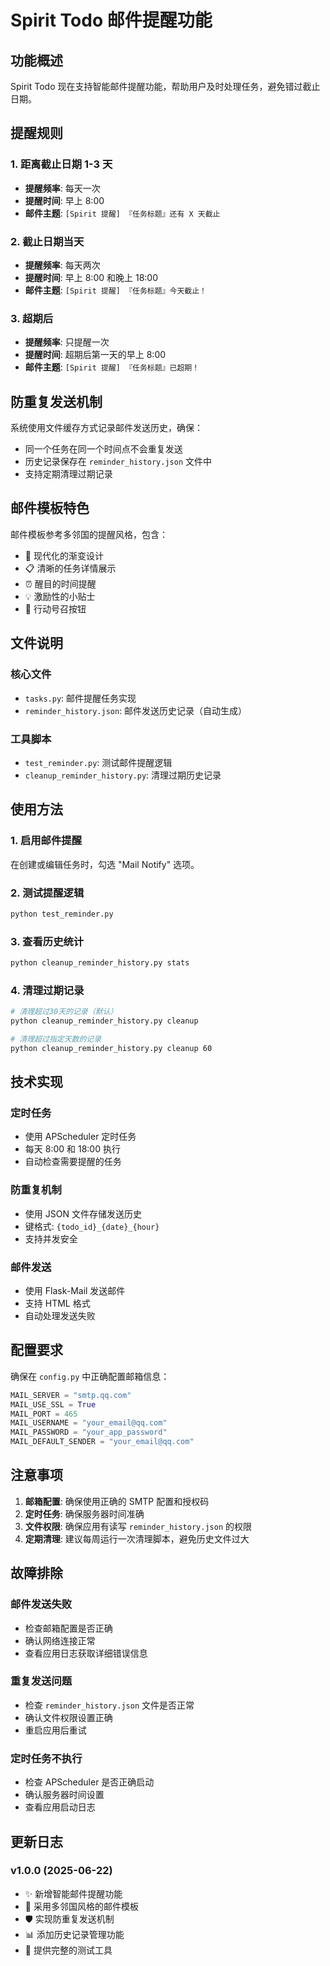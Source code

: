 # Spirit Todo 邮件提醒功能

## 功能概述

Spirit Todo 现在支持智能邮件提醒功能，帮助用户及时处理任务，避免错过截止日期。

## 提醒规则

### 1. 距离截止日期 1-3 天
- **提醒频率**: 每天一次
- **提醒时间**: 早上 8:00
- **邮件主题**: `[Spirit 提醒] 『任务标题』还有 X 天截止`

### 2. 截止日期当天
- **提醒频率**: 每天两次
- **提醒时间**: 早上 8:00 和晚上 18:00
- **邮件主题**: `[Spirit 提醒] 『任务标题』今天截止！`

### 3. 超期后
- **提醒频率**: 只提醒一次
- **提醒时间**: 超期后第一天的早上 8:00
- **邮件主题**: `[Spirit 提醒] 『任务标题』已超期！`

## 防重复发送机制

系统使用文件缓存方式记录邮件发送历史，确保：
- 同一个任务在同一个时间点不会重复发送
- 历史记录保存在 `reminder_history.json` 文件中
- 支持定期清理过期记录

## 邮件模板特色

邮件模板参考多邻国的提醒风格，包含：
- 🎨 现代化的渐变设计
- 📋 清晰的任务详情展示
- ⏰ 醒目的时间提醒
- 💡 激励性的小贴士
- 🎯 行动号召按钮

## 文件说明

### 核心文件
- `tasks.py`: 邮件提醒任务实现
- `reminder_history.json`: 邮件发送历史记录（自动生成）

### 工具脚本
- `test_reminder.py`: 测试邮件提醒逻辑
- `cleanup_reminder_history.py`: 清理过期历史记录

## 使用方法

### 1. 启用邮件提醒
在创建或编辑任务时，勾选 "Mail Notify" 选项。

### 2. 测试提醒逻辑
```bash
python test_reminder.py
```

### 3. 查看历史统计
```bash
python cleanup_reminder_history.py stats
```

### 4. 清理过期记录
```bash
# 清理超过30天的记录（默认）
python cleanup_reminder_history.py cleanup

# 清理超过指定天数的记录
python cleanup_reminder_history.py cleanup 60
```

## 技术实现

### 定时任务
- 使用 APScheduler 定时任务
- 每天 8:00 和 18:00 执行
- 自动检查需要提醒的任务

### 防重复机制
- 使用 JSON 文件存储发送历史
- 键格式: `{todo_id}_{date}_{hour}`
- 支持并发安全

### 邮件发送
- 使用 Flask-Mail 发送邮件
- 支持 HTML 格式
- 自动处理发送失败

## 配置要求

确保在 `config.py` 中正确配置邮箱信息：
```python
MAIL_SERVER = "smtp.qq.com"
MAIL_USE_SSL = True
MAIL_PORT = 465
MAIL_USERNAME = "your_email@qq.com"
MAIL_PASSWORD = "your_app_password"
MAIL_DEFAULT_SENDER = "your_email@qq.com"
```

## 注意事项

1. **邮箱配置**: 确保使用正确的 SMTP 配置和授权码
2. **定时任务**: 确保服务器时间准确
3. **文件权限**: 确保应用有读写 `reminder_history.json` 的权限
4. **定期清理**: 建议每周运行一次清理脚本，避免历史文件过大

## 故障排除

### 邮件发送失败
- 检查邮箱配置是否正确
- 确认网络连接正常
- 查看应用日志获取详细错误信息

### 重复发送问题
- 检查 `reminder_history.json` 文件是否正常
- 确认文件权限设置正确
- 重启应用后重试

### 定时任务不执行
- 检查 APScheduler 是否正确启动
- 确认服务器时间设置
- 查看应用启动日志

## 更新日志

### v1.0.0 (2025-06-22)
- ✨ 新增智能邮件提醒功能
- 🎨 采用多邻国风格的邮件模板
- 🛡️ 实现防重复发送机制
- 📊 添加历史记录管理功能
- 🧪 提供完整的测试工具 